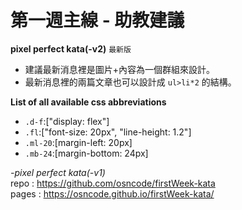 # 
# 第一週主線 - 助教建議
**pixel perfect kata(-v2)** `最新版`
* 建議最新消息裡是圖片+內容為一個群組來設計。
* 最新消息裡的兩篇文章也可以設計成 `ul>li*2` 的結構。

**List of all available css abbreviations**
* `.d-f`:["display: flex"]
* `.fl`:["font-size: 20px", "line-height: 1.2"]
* `.ml-20`:[margin-left: 20px]
* `.mb-24`:[margin-bottom: 24px]

*-pixel perfect kata(-v1)*  
repo : https://github.com/osncode/firstWeek-kata  
pages : https://osncode.github.io/firstWeek-kata/
